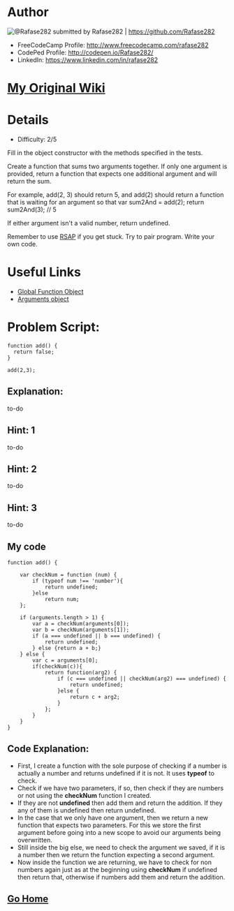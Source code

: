 # Author

![@Rafase282](https://avatars0.githubusercontent.com/Rafase282?&s=128) submitted by Rafase282 | https://github.com/Rafase282

* FreeCodeCamp Profile: http://www.freecodecamp.com/rafase282
* CodePed Profile: http://codepen.io/Rafase282/
* LinkedIn: https://www.linkedin.com/in/rafase282

# [My Original Wiki](http://rafase282.github.io/My-FreeCodeCamp-Code/)

# Details

* Difficulty: 2/5

Fill in the object constructor with the methods specified in the tests.

Create a function that sums two arguments together. If only one argument is provided, return a
function that expects one additional argument and will return the sum.

For example, add(2, 3) should return 5, and add(2) should return a function that is waiting for an
argument so that var sum2And = add(2); return sum2And(3); // 5

If either argument isn't a valid number, return undefined.

Remember to use [RSAP](http://www.freecodecamp.com/field-guide/how-do-i-get-help-when-I-get-stuck) if you get stuck. Try to pair program. Write your own code.

# Useful Links

* [Global Function Object](https://developer.mozilla.org/en-US/docs/Web/JavaScript/Reference/Global_Objects/Function)
* [Arguments object](https://developer.mozilla.org/en-US/docs/Web/JavaScript/Reference/Functions/arguments)

# Problem Script:

```
function add() {
  return false;
}

add(2,3);
```
## Explanation:
to-do

## Hint: 1
to-do

## Hint: 2
to-do

## Hint: 3
to-do

## My code

```
function add() {

    var checkNum = function (num) {
        if (typeof num !== 'number'){
            return undefined;
        }else
            return num;
    };

    if (arguments.length > 1) {
        var a = checkNum(arguments[0]);
        var b = checkNum(arguments[1]);
        if (a === undefined || b === undefined) {
            return undefined;
        } else {return a + b;}
    } else {
        var c = arguments[0];
        if(checkNum(c)){
            return function(arg2) {
                if (c === undefined || checkNum(arg2) === undefined) {
                    return undefined;
                }else {
                    return c + arg2;
                }
            };
        }
    }
}
```
## Code Explanation:

* First, I create a function with the sole purpose of checking if a number is actually a number and returns undefined if it is not. It uses **typeof** to check.
* Check if we have two parameters, if so, then check if they are numbers or not using the **checkNum** function I created.
* If they are not **undefined** then add them and return the addition. If they any of them is undefined then return undefined.
* In the case that we only have one argument, then we return a new function that expects two parameters. For this we store the first argument before going into a new scope to avoid our arguments being overwritten.
* Still inside the big else, we need to check the argument we saved, if it is a number then we return the function expecting a second argument.
* Now inside the function we are returning, we have to check for non numbers again just as at the beginning using **checkNum** if undefined then return that, otherwise if numbers add them and return the addition.


## [Go Home](https://github.com/Rafase282/My-FreeCodeCamp-Code/wiki)